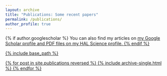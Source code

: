 ```yaml
---
layout: archive
title: "Publications: Some recent papers"
permalink: /publications/
author_profile: true
---
```


{% if author.googlescholar %}
  You can also find my articles on <u><a href="{{author.googlescholar}}">my Google Scholar profile</a> and PDF files
  <u><a href="[{{author.googlescholar}}](https://cv.hal.science/chafik-samir)"> on my HAL Science profile</a>.
  </u>
{% endif %}

{% include base_path %}

{% for post in site.publications reversed %}
  {% include archive-single.html %}
{% endfor %}
